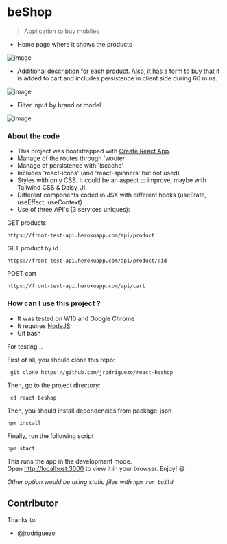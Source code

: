 # beShop
> Application to buy mobiles

- Home page where it shows the products

![image](https://user-images.githubusercontent.com/36509669/153305083-63a3f664-3842-46e0-980d-d83f88c23867.png)

- Additional description for each product. Also, it has a form to buy that it is added to cart and includes persistence in client side during 60 mins.

![image](https://user-images.githubusercontent.com/36509669/153305131-ea202521-d8ae-4fb3-83ad-d6a576fa8ba3.png)

- Filter input by brand or model

![image](https://user-images.githubusercontent.com/36509669/153305228-0586709e-dcdb-4a64-ac8f-42a02b4a8540.png)

### About the code
- This project was bootstrapped with [Create React App](https://github.com/facebook/create-react-app).
- Manage of the routes through 'wouter'
- Manage of persistence with 'lscache'
- Includes 'react-icons' (and 'react-spinners' but not used)
- Styles with only CSS. It could be an aspect to improve, maybe with Tailwind CSS & Daisy UI.
- Different components coded in JSX with different hooks (useState, useEffect, useContext)
- Use of three API's (3 services uniques):

GET products
```JS
https://front-test-api.herokuapp.com/api/product
```
GET product by id
```JS
https://front-test-api.herokuapp.com/api/product/:id
```
POST cart
```JS
https://front-test-api.herokuapp.com/api/cart
```

### How can I use this project ?
- It was tested on W10 and Google Chrome
- It requires [NodeJS](https://nodejs.org/es/)
- Git bash

For testing...

First of all, you should clone this repo:
```
 git clone https://github.com/jrodriguezo/react-beshop
```
Then, go to the project directory:
```
 cd react-beshop
```
Then, you should install dependencies from package-json
```
npm install
```
Finally, run the following script
```
npm start
```

This runs the app in the development mode.\
Open [http://localhost:3000](http://localhost:3000) to view it in your browser. Enjoy! :smiley:	

_Other option would be using static files with `npm run build`_

## Contributor

Thanks to:
- [@jrodriguezo](https://github.com/jrodriguezo)
